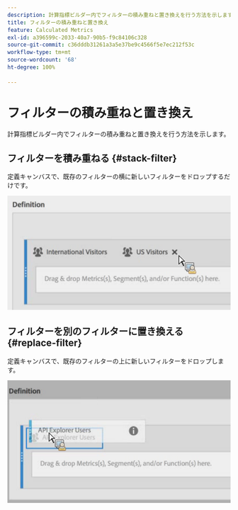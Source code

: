 ```yaml
---
description: 計算指標ビルダー内でフィルターの積み重ねと置き換えを行う方法を示します。
title: フィルターの積み重ねと置き換え
feature: Calculated Metrics
exl-id: a396599c-2033-40a7-90b5-f9c84106c328
source-git-commit: c36dddb31261a3a5e37be9c4566f5e7ec212f53c
workflow-type: tm+mt
source-wordcount: '68'
ht-degree: 100%

---
```


# フィルターの積み重ねと置き換え

計算指標ビルダー内でフィルターの積み重ねと置き換えを行う方法を示します。

## フィルターを積み重ねる {#stack-filter}

定義キャンバスで、既存のフィルターの横に新しいフィルターをドロップするだけです。

![](assets/cm_stack_seg.png)

## フィルターを別のフィルターに置き換える {#replace-filter}

定義キャンバスで、既存のフィルターの上に新しいフィルターをドロップします。

![](assets/cm_replace_seg.png)
